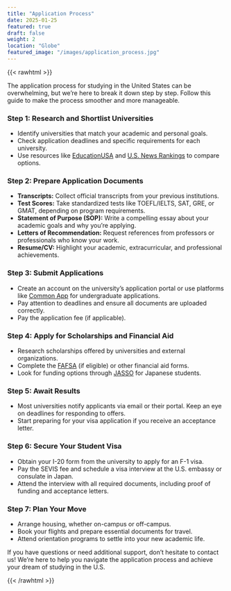 ```yaml
---
title: "Application Process"
date: 2025-01-25
featured: true
draft: false
weight: 2
location: "Globe"
featured_image: "/images/application_process.jpg"
---
```


{{< rawhtml >}}
<div>
<p>The application process for studying in the United States can be overwhelming, but we’re here to break it down step by step. Follow this guide to make the process smoother and more manageable.</p>

<h3>Step 1: Research and Shortlist Universities</h3>
<ul>
  <li>Identify universities that match your academic and personal goals.</li>
  <li>Check application deadlines and specific requirements for each university.</li>
  <li>Use resources like <a href="https://educationusa.state.gov">EducationUSA</a> and <a href="https://www.usnews.com/best-colleges">U.S. News Rankings</a> to compare options.</li>
</ul>

<h3>Step 2: Prepare Application Documents</h3>
<ul>
  <li><b>Transcripts:</b> Collect official transcripts from your previous institutions.</li>
  <li><b>Test Scores:</b> Take standardized tests like TOEFL/IELTS, SAT, GRE, or GMAT, depending on program requirements.</li>
  <li><b>Statement of Purpose (SOP):</b> Write a compelling essay about your academic goals and why you’re applying.</li>
  <li><b>Letters of Recommendation:</b> Request references from professors or professionals who know your work.</li>
  <li><b>Resume/CV:</b> Highlight your academic, extracurricular, and professional achievements.</li>
</ul>

<h3>Step 3: Submit Applications</h3>
<ul>
  <li>Create an account on the university’s application portal or use platforms like <a href="https://www.commonapp.org">Common App</a> for undergraduate applications.</li>
  <li>Pay attention to deadlines and ensure all documents are uploaded correctly.</li>
  <li>Pay the application fee (if applicable).</li>
</ul>

<h3>Step 4: Apply for Scholarships and Financial Aid</h3>
<ul>
  <li>Research scholarships offered by universities and external organizations.</li>
  <li>Complete the <a href="https://studentaid.gov">FAFSA</a> (if eligible) or other financial aid forms.</li>
  <li>Look for funding options through <a href="https://www.jasso.go.jp/en/index.html">JASSO</a> for Japanese students.</li>
</ul>

<h3>Step 5: Await Results</h3>
<ul>
  <li>Most universities notify applicants via email or their portal. Keep an eye on deadlines for responding to offers.</li>
  <li>Start preparing for your visa application if you receive an acceptance letter.</li>
</ul>

<h3>Step 6: Secure Your Student Visa</h3>
<ul>
  <li>Obtain your I-20 form from the university to apply for an F-1 visa.</li>
  <li>Pay the SEVIS fee and schedule a visa interview at the U.S. embassy or consulate in Japan.</li>
  <li>Attend the interview with all required documents, including proof of funding and acceptance letters.</li>
</ul>

<h3>Step 7: Plan Your Move</h3>
<ul>
  <li>Arrange housing, whether on-campus or off-campus.</li>
  <li>Book your flights and prepare essential documents for travel.</li>
  <li>Attend orientation programs to settle into your new academic life.</li>
</ul>

<p>If you have questions or need additional support, don’t hesitate to contact us! We’re here to help you navigate the application process and achieve your dream of studying in the U.S.</p>
</div>
{{< /rawhtml >}}
<!--more-->
